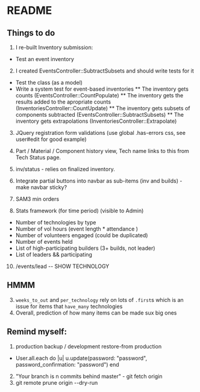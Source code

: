# README

## Things to do
1. I re-built Inventory submission:
  * Test an event inventory

2. I created EventsController::SubtractSubsets and should write tests for it
  * Test the class (as a model)
  * Write a system test for event-based inventories
  ** The inventory gets counts (EventsController::CountPopulate)
  ** The inventory gets the results added to the apropriate counts (InventoriesController::CountUpdate)
  ** The inventory gets subsets of components subtracted (EventsController::SubtractSubsets)
  ** The inventory gets extrapolations (InventoriesController::Extrapolate)

3. JQuery registration form validations (use global .has-errors css, see user#edit for good example)

4. Part / Material / Component history view, Tech name links to this from Tech Status page.

5. inv/status - relies on finalized inventory.

7. Integrate partial buttons into navbar as sub-items (inv and builds) - make navbar sticky?

8. SAM3 min orders 

9. Stats framework (for time period) (visible to Admin)
  - Number of technologies by type
  - Number of vol hours (event length * attendance )
  - Number of volunteers engaged (could be duplicated)
  - Number of events held
  - List of high-participating builders (3+ builds, not leader)
  - List of leaders && participating

10. /events/lead -- SHOW TECHNOLOGY

## HMMM
3. `weeks_to_out` and `per_technology` rely on lots of `.first`s which is an issue for items that `have_many` technologies
4. Overall, prediction of how many items can be made sux big ones

## Remind myself:
1. production backup / development restore-from production
  - User.all.each do |u| u.update(password: "password", password_confirmation: "password") end
2. "Your branch is n commits behind master" - git fetch origin
3. git remote prune origin --dry-run